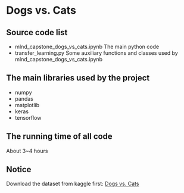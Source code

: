 # Dogs vs. Cats

## Source code list
* mlnd_capstone_dogs_vs_cats.ipynb
    The main python code
* transfer_learning.py
    Some auxiliary functions and classes used by mlnd_capstone_dogs_vs_cats.ipynb

## The main libraries used by the project
* numpy
* pandas
* matplotlib
* keras
* tensorflow

## The running time of all code
About 3~4 hours

## Notice
Download the dataset from kaggle first: [Dogs vs. Cats](https://www.kaggle.com/c/dogs-vs-cats-redux-kernels-edition/data)
